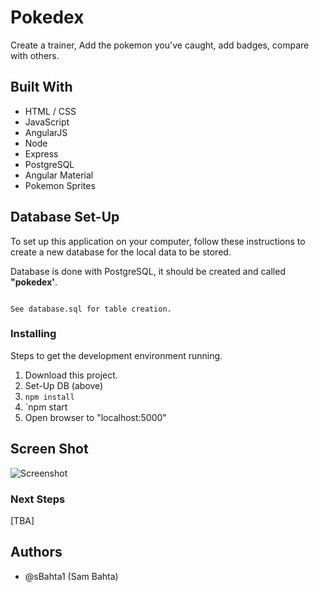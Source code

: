 


	
# Pokedex
Create a trainer, Add the pokemon you've caught, add badges, compare with others. 

## Built With

* HTML / CSS
* JavaScript
* AngularJS
* Node
* Express
* PostgreSQL
* Angular Material 
* Pokemon Sprites


## Database Set-Up

To set up this application on your computer, follow these instructions to create a new database for the local data to be stored.

Database is done with PostgreSQL, it should be created and called **"pokedex'**.

```

See database.sql for table creation.

```

### Installing

Steps to get the development environment running.

1. Download this project.
2. Set-Up DB (above)
3. `npm install`
4. `npm start
5. Open browser to "localhost:5000"

## Screen Shot

![Screenshot](https://via.placeholder.com/700x300 "Screen Shot")


### Next Steps

[TBA]

## Authors
* @sBahta1 (Sam Bahta)